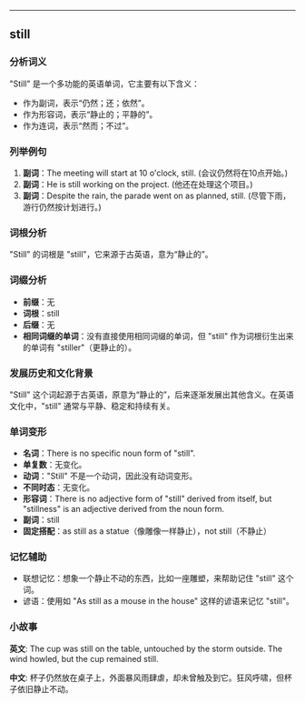 
---------------
## still
### 分析词义
"Still" 是一个多功能的英语单词，它主要有以下含义：
- 作为副词，表示“仍然；还；依然”。
- 作为形容词，表示“静止的；平静的”。
- 作为连词，表示“然而；不过”。

### 列举例句
1. **副词**：The meeting will start at 10 o'clock, still. (会议仍然将在10点开始。)
2. **副词**：He is still working on the project. (他还在处理这个项目。)
3. **副词**：Despite the rain, the parade went on as planned, still. (尽管下雨，游行仍然按计划进行。)

### 词根分析
"Still" 的词根是 "still"，它来源于古英语，意为“静止的”。

### 词缀分析
- **前缀**：无
- **词根**：still
- **后缀**：无
- **相同词缀的单词**：没有直接使用相同词缀的单词，但 "still" 作为词根衍生出来的单词有 "stiller"（更静止的）。

### 发展历史和文化背景
"Still" 这个词起源于古英语，原意为“静止的”，后来逐渐发展出其他含义。在英语文化中，"still" 通常与平静、稳定和持续有关。

### 单词变形
- **名词**：There is no specific noun form of "still".
- **单复数**：无变化。
- **动词**："Still" 不是一个动词，因此没有动词变形。
- **不同时态**：无变化。
- **形容词**：There is no adjective form of "still" derived from itself, but "stillness" is an adjective derived from the noun form.
- **副词**：still
- **固定搭配**：as still as a statue（像雕像一样静止），not still（不静止）

### 记忆辅助
- 联想记忆：想象一个静止不动的东西，比如一座雕塑，来帮助记住 "still" 这个词。
- 谚语：使用如 "As still as a mouse in the house" 这样的谚语来记忆 "still"。

### 小故事
**英文**:
The cup was still on the table, untouched by the storm outside. The wind howled, but the cup remained still.

**中文**:
杯子仍然放在桌子上，外面暴风雨肆虐，却未曾触及到它。狂风呼啸，但杯子依旧静止不动。

